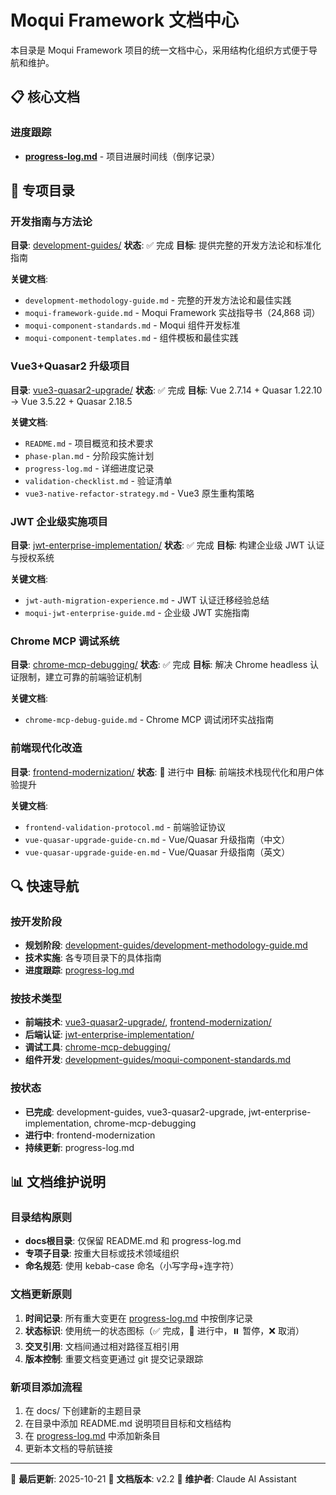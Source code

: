 # Moqui Framework 文档中心

本目录是 Moqui Framework 项目的统一文档中心，采用结构化组织方式便于导航和维护。

## 📋 核心文档

### 进度跟踪
- **[progress-log.md](progress-log.md)** - 项目进展时间线（倒序记录）

## 🎯 专项目录

### 开发指南与方法论
**目录**: [development-guides/](development-guides/)
**状态**: ✅ 完成
**目标**: 提供完整的开发方法论和标准化指南

**关键文档**:
- `development-methodology-guide.md` - 完整的开发方法论和最佳实践
- `moqui-framework-guide.md` - Moqui Framework 实战指导书（24,868 词）
- `moqui-component-standards.md` - Moqui 组件开发标准
- `moqui-component-templates.md` - 组件模板和最佳实践

### Vue3+Quasar2 升级项目
**目录**: [vue3-quasar2-upgrade/](vue3-quasar2-upgrade/)
**状态**: ✅ 完成
**目标**: Vue 2.7.14 + Quasar 1.22.10 → Vue 3.5.22 + Quasar 2.18.5

**关键文档**:
- `README.md` - 项目概览和技术要求
- `phase-plan.md` - 分阶段实施计划
- `progress-log.md` - 详细进度记录
- `validation-checklist.md` - 验证清单
- `vue3-native-refactor-strategy.md` - Vue3 原生重构策略

### JWT 企业级实施项目
**目录**: [jwt-enterprise-implementation/](jwt-enterprise-implementation/)
**状态**: ✅ 完成
**目标**: 构建企业级 JWT 认证与授权系统

**关键文档**:
- `jwt-auth-migration-experience.md` - JWT 认证迁移经验总结
- `moqui-jwt-enterprise-guide.md` - 企业级 JWT 实施指南

### Chrome MCP 调试系统
**目录**: [chrome-mcp-debugging/](chrome-mcp-debugging/)
**状态**: ✅ 完成
**目标**: 解决 Chrome headless 认证限制，建立可靠的前端验证机制

**关键文档**:
- `chrome-mcp-debug-guide.md` - Chrome MCP 调试闭环实战指南

### 前端现代化改造
**目录**: [frontend-modernization/](frontend-modernization/)
**状态**: 🔧 进行中
**目标**: 前端技术栈现代化和用户体验提升

**关键文档**:
- `frontend-validation-protocol.md` - 前端验证协议
- `vue-quasar-upgrade-guide-cn.md` - Vue/Quasar 升级指南（中文）
- `vue-quasar-upgrade-guide-en.md` - Vue/Quasar 升级指南（英文）

## 🔍 快速导航

### 按开发阶段
- **规划阶段**: [development-guides/development-methodology-guide.md](development-guides/development-methodology-guide.md)
- **技术实施**: 各专项目录下的具体指南
- **进度跟踪**: [progress-log.md](progress-log.md)

### 按技术类型
- **前端技术**: [vue3-quasar2-upgrade/](vue3-quasar2-upgrade/), [frontend-modernization/](frontend-modernization/)
- **后端认证**: [jwt-enterprise-implementation/](jwt-enterprise-implementation/)
- **调试工具**: [chrome-mcp-debugging/](chrome-mcp-debugging/)
- **组件开发**: [development-guides/moqui-component-standards.md](development-guides/moqui-component-standards.md)

### 按状态
- **已完成**: development-guides, vue3-quasar2-upgrade, jwt-enterprise-implementation, chrome-mcp-debugging
- **进行中**: frontend-modernization
- **持续更新**: progress-log.md

## 📊 文档维护说明

### 目录结构原则
- **docs根目录**: 仅保留 README.md 和 progress-log.md
- **专项子目录**: 按重大目标或技术领域组织
- **命名规范**: 使用 kebab-case 命名（小写字母+连字符）

### 文档更新原则
1. **时间记录**: 所有重大变更在 [progress-log.md](progress-log.md) 中按倒序记录
2. **状态标识**: 使用统一的状态图标（✅ 完成，🔧 进行中，⏸️ 暂停，❌ 取消）
3. **交叉引用**: 文档间通过相对路径互相引用
4. **版本控制**: 重要文档变更通过 git 提交记录跟踪

### 新项目添加流程
1. 在 docs/ 下创建新的主题目录
2. 在目录中添加 README.md 说明项目目标和文档结构
3. 在 [progress-log.md](progress-log.md) 中添加新条目
4. 更新本文档的导航链接

---

📝 **最后更新**: 2025-10-21
🔄 **文档版本**: v2.2
👤 **维护者**: Claude AI Assistant